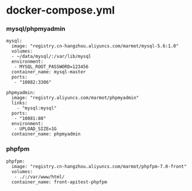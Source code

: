 # docker-compose.yml

### mysql/phpmyadmin
	mysql:
	  image: "registry.cn-hangzhou.aliyuncs.com/marmot/mysql-5.6:1.0"
	  volumes:
	  - ~/data/mysql/:/var/lib/mysql
	  environment:
	   - MYSQL_ROOT_PASSWORD=123456
	  container_name: mysql-master
	  ports:
	   - "10082:3306"
	
	phpmyadmin:
	  image: "registry.aliyuncs.com/marmot/phpmyadmin"
	  links:
	    - "mysql:mysql"
	  ports:
	   - "10081:80"
	  environment:
	   - UPLOAD_SIZE=1G
	  container_name: phpmyadmin

### phpfpm 
	phpfpm:
	  image: "registry.cn-hangzhou.aliyuncs.com/marmot/phpfpm-7.0-front"
	  volumes:
	   - ./:/var/www/html/
	  container_name: front-apitest-phpfpm






